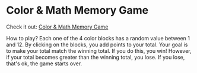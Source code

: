 # Color & Math Memory Game

Check it out: [Color & Math Memory Game](https://hoomanfor.github.io/color-math-memory-game/)

How to play? 
Each one of the 4 color blocks has a random value between 1 and 12.
By clicking on the blocks, you add points to your total.
Your goal is to make your total match the winning total.
If you do this, you win!
However, if your total becomes greater than the winning total, you lose. If you lose, that's ok, the game starts over.